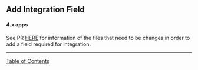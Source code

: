 ## Add Integration Field

#### 4.x apps
See PR [HERE](https://github.com/i-Sight/config_ucla_health_v5/commit/6a5aef5a62d5c714163a2ed298822b1814e2772b) for information of the files that need to be changes in order to add a field required for integration.

***
[Table of Contents](../README.md)
